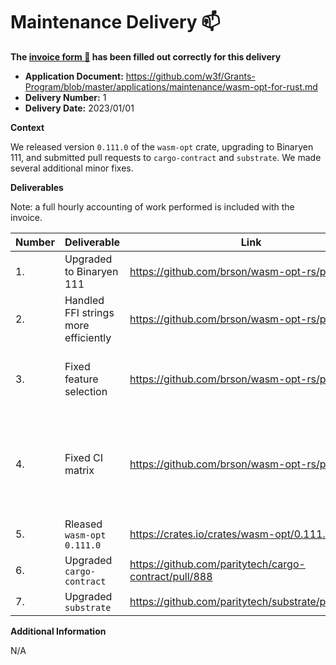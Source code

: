 # Maintenance Delivery :mailbox:

**The [invoice form :pencil:](https://docs.google.com/forms/d/e/1FAIpQLSfmNYaoCgrxyhzgoKQ0ynQvnNRoTmgApz9NrMp-hd8mhIiO0A/viewform) has been filled out correctly for this delivery**

- **Application Document:** https://github.com/w3f/Grants-Program/blob/master/applications/maintenance/wasm-opt-for-rust.md
- **Delivery Number:** 1
- **Delivery Date:** 2023/01/01

**Context**

We released version `0.111.0` of the `wasm-opt` crate, upgrading to Binaryen 111,
and submitted pull requests to `cargo-contract` and `substrate`.
We made several additional minor fixes.

**Deliverables**

Note: a full hourly accounting of work performed is included with the invoice.

| Number | Deliverable                          | Link                                                  | Notes                                                |
| ------ | ------------------------------------ | ----------------------------------------------------- | ---------------------------------------------------- |
| 1.     | Upgraded to Binaryen 111             | https://github.com/brson/wasm-opt-rs/pull/119         |                                                      |
| 2.     | Handled FFI strings more efficiently | https://github.com/brson/wasm-opt-rs/pull/120         |                                                      |
| 3.     | Fixed feature selection              | https://github.com/brson/wasm-opt-rs/pull/126         | It essentially did not work previously.              |
| 4.     | Fixed CI matrix                      | https://github.com/brson/wasm-opt-rs/pull/125         | We weren't covering some configs we thought we were. |
| 5.     | Rleased `wasm-opt` `0.111.0`         | https://crates.io/crates/wasm-opt/0.111.0             |                                                      |
| 6.     | Upgraded `cargo-contract`            | https://github.com/paritytech/cargo-contract/pull/888 |                                                      |
| 7.     | Upgraded `substrate`                 | https://github.com/paritytech/substrate/pull/13038    |                                                      |

**Additional Information**

N/A
